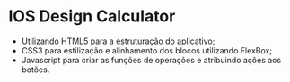 # IOS Design Calculator

- Utilizando HTML5 para a estruturação do aplicativo;
- CSS3 para estilização e alinhamento dos blocos utilizando FlexBox;
- Javascript para criar as funções de operações e atribuindo ações aos botões.


